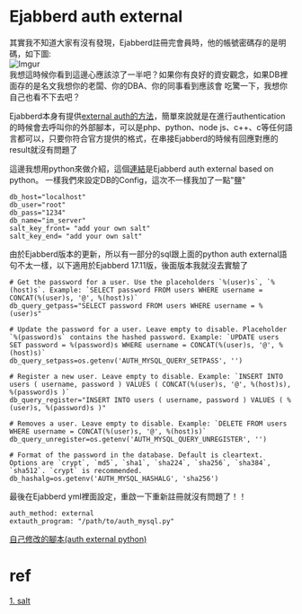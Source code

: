 # Ejabberd auth external
其實我不知道大家有沒有發現，Ejabberd註冊完會員時，他的帳號密碼存的是明碼，如下圖:  
![Imgur](https://i.imgur.com/s4d39TY.png)  
我想這時候你看到這邊心應該涼了一半吧？如果你有良好的資安觀念，如果DB裡面存的是名文我想你的老闆、你的DBA、你的同事看到應該會
吃驚一下，我想你自己也看不下去吧？  

Ejabberd本身有提供[external auth的方法](https://www.ejabberd.im/extauth/index.html)，簡單來說就是在進行authentication的時候會去呼叫你的外部腳本，可以是php、python、node js、c++、c等任何語言都可以，只要你符合官方提供的格式，在串接Ejabberd的時候有回應對應的result就沒有問題了  

這邊我想用python來做介紹，這個[連結](https://github.com/rankenstein/ejabberd-auth-mysql)是Ejabberd auth external based on python。
一樣我們來設定DB的Config，這次不一樣我加了一點"鹽"
```
db_host="localhost"
db_user="root"
db_pass="1234"
db_name="im_server"
salt_key_front= "add your own salt"
salt_key_end= "add your own salt"
```
由於Ejabberd版本的更新，所以有一部分的sql跟上面的python auth external語句不太一樣，以下適用於Ejabberd 17.11版，後面版本我就沒去實驗了
```
# Get the password for a user. Use the placeholders `%(user)s`, `%(host)s`. Example: `SELECT password FROM users WHERE username = CONCAT(%(user)s, '@', %(host)s)`
db_query_getpass="SELECT password FROM users WHERE username = %(user)s"

# Update the password for a user. Leave empty to disable. Placeholder `%(password)s` contains the hashed password. Example: `UPDATE users SET password = %(password)s WHERE username = CONCAT(%(user)s, '@', %(host)s)`
db_query_setpass=os.getenv('AUTH_MYSQL_QUERY_SETPASS', '')

# Register a new user. Leave empty to disable. Example: `INSERT INTO users ( username, password ) VALUES ( CONCAT(%(user)s, '@', %(host)s), %(password)s )`
db_query_register="INSERT INTO users ( username, password ) VALUES ( %(user)s, %(password)s )"

# Removes a user. Leave empty to disable. Example: `DELETE FROM users WHERE username = CONCAT(%(user)s, '@', %(host)s)`
db_query_unregister=os.getenv('AUTH_MYSQL_QUERY_UNREGISTER', '')

# Format of the password in the database. Default is cleartext. Options are `crypt`, `md5`, `sha1`, `sha224`, `sha256`, `sha384`, `sha512`. `crypt` is recommended.
db_hashalg=os.getenv('AUTH_MYSQL_HASHALG', 'sha256')
```
最後在Ejabberd yml裡面設定，重啟一下重新註冊就沒有問題了！！
```
auth_method: external
extauth_program: "/path/to/auth_mysql.py"
```
[自己修改的腳本(auth external python)](https://github.com/tmc4qn/Ejabberd-Learning/blob/master/auth_external.py)

# ref
[1. salt](https://zh.wikipedia.org/wiki/盐_(密码学))
